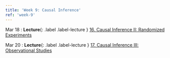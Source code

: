 ```yaml
---
title: 'Week 9: Causal Inference'
ref: 'week-9'
---
```


Mar 18
: **Lecture**{: .label .label-lecture } [16. Causal Inference II: Randomized Experiments](lecture/lec16)

Mar 20
: **Lecture**{: .label .label-lecture } [17. Causal Inference III: Observational Studies](lecture/lec17)
